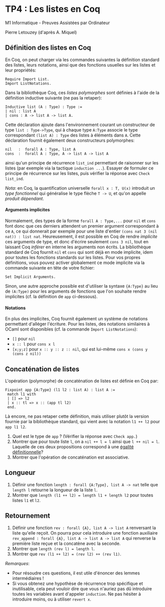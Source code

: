 TP4 : Les listes en Coq
=======================

M1 Informatique - Preuves Assistées par Ordinateur

Pierre Letouzey (d'après A. Miquel)

## Définition des listes en Coq ##

En Coq, on peut charger via les commandes suivantes la définition
standard des listes, leurs notations, ainsi que des fonctions
usuelles sur les listes et leur propriétés:

```coq
Require Import List.
Import ListNotations.
```

Dans la bibliothèque Coq, ces *listes polymorphes* sont définies à l'aide de
la définition inductive suivante (ne pas la retaper):

```coq
Inductive list (A : Type) : Type :=
| nil : list A
| cons : A -> list A -> list A.
```

Cette déclaration ajoute dans l'environnement courant un constructeur
de type `list : Type->Type`, qui à chaque type `A:Type` associe le type
correspondant `(list A) : Type` des listes à éléments dans `A`.
Cette déclaration fournit également deux constructeurs polymorphes:

```coq
nil   :  forall A : Type, list A
cons  :  forall A : Type, A -> list A -> list A
```

ainsi qu'un principe de récurrence `list_ind` permettant de raisonner
sur les listes (par exemple via la tactique `induction ...`). Essayer de
formuler ce principe de récurrence sur les listes, puis vérifier la
réponse avec `Check list_ind`.

*Nota*: en Coq, la quantification universelle
`forall x : T, U(x)` introduit un *type fonctionnel*
qui généralise le type flèche `T -> U`, et qu'on appelle
*produit dépendant*.

#### Arguments implicites ####

Normalement, des types de la forme `forall A : Type,...` pour
`nil` et `cons` font donc que ces derniers attendent un premier argument
correspondant à ce `A`, ce qui donnerait par exemple pour une liste d'entier
`(cons nat 3 (nil nat)) : list nat`. Heureusement, il est possible
en Coq de rendre *implicite* ces arguments de type, et donc d'écrire
seulement `cons 3 nil`, tout en laissant Coq *inférer*
en interne les arguments non écrits. La bibliothèque standard de Coq
fournit `nil` et `cons` qui sont déjà en mode implicite, idem pour
toutes les fonctions standards sur les listes. Pour vos propres définitions,
vous pouvez activer globalement ce mode implicite via la commande
suivante en tête de votre fichier:

```coq
Set Implicit Arguments.
```

Sinon, une autre approche possible est d'utiliser la syntaxe
`{A:Type}` au lieu de `(A:Type)` pour les arguments de fonctions que
l'on souhaite rendre implicites (cf. la définition de `app` ci-dessous).

#### Notations ####

En plus des implicites, Coq fournit également un système de notations
permettant d'alléger l'écriture. Pour les listes, des notations
similaires à OCaml sont disponibles (cf. la commande `Import ListNotations`):

  * `[]` pour `nil`
  * `x :: l` pour `cons x l`
  * `[x;y;z]` pour `x :: y :: z :: nil`, qui est lui-même
    `cons x (cons y (cons z nil))`

## Concaténation de listes ##

L'opération (polymorphe) de concaténation de listes est définie en Coq par:

```coq
Fixpoint app {A:Type} (l1 l2 : list A) : list A :=
 match l1 with
 | [] => l2
 | x :: tl => x :: (app tl l2)
 end.
```

Là encore, ne pas retaper cette définition, mais utiliser plutôt
la version fournie par la bibliothèque standard, qui vient avec la
notation `l1 ++ l2` pour `app l1 l2`.

  1. Quel est le type de `app` ? (Vérifier la réponse avec `Check app.`)
  2. Montrer que pour toute liste `l`, on a `nil ++ l = l` ainsi
     que `l ++ nil = l`.
     Laquelle de ces deux propositions correspond à une [égalité
     définitionnelle](https://coq.inria.fr/refman/proofs/writing-proofs/rewriting.html#term-definitional-equality)?
  3. Montrer que l'opération de concaténation est associative.

## Longueur ##

  1. Définir une fonction `length : forall {A:Type}, list A -> nat`
     telle que `length l` retourne la longueur de la liste `l`.
  2. Montrer que `length (l1 ++ l2) = length l1 + length l2`
     pour toutes listes `l1` et `l2`.

## Retournement ##

  1. Définir une fonction `rev : forall {A}, list A -> list A`
    renversant la liste qu'elle reçoit. On pourra pour
    cela introduire une fonction auxiliaire
    `rev_append : forall {A}, list A -> list A -> list A`
    qui renverse la première liste reçue et la concatène
    avec la seconde.
  2. Montrer que `length (rev l) = length l`.
  3. Montrer que `rev (l1 ++ l2) = (rev l2) ++ (rev l1)`.

*Remarques*:
- Pour résoudre ces questions, il est utile d'énoncer des lemmes intermédiaires !
- Si vous obtenez une hypothèse de récurrence trop spécifique et inutilisable, cela peut vouloir dire que vous n'auriez pas dû introduire toutes les variables avant d'appeler `induction`. Ne pas hésiter à introduire moins, ou à utiliser `revert x`.
